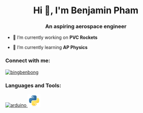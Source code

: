 <h1 align="center">Hi 👋, I'm Benjamin Pham</h1>
<h3 align="center">An aspiring aerospace engineer</h3>

- 🔭 I’m currently working on **PVC Rockets**

- 🌱 I’m currently learning **AP Physics**

<h3 align="left">Connect with me:</h3>
<p align="left">
<a href="https://instagram.com/bingbenbong" target="blank"><img align="center" src="https://raw.githubusercontent.com/rahuldkjain/github-profile-readme-generator/master/src/images/icons/Social/instagram.svg" alt="bingbenbong" height="30" width="40" /></a>
</p>

<h3 align="left">Languages and Tools:</h3>
<p align="left"> <a href="https://www.arduino.cc/" target="_blank" rel="noreferrer"> <img src="https://cdn.worldvectorlogo.com/logos/arduino-1.svg" alt="arduino" width="40" height="40"/> </a> <a href="https://www.python.org" target="_blank" rel="noreferrer"> <img src="https://raw.githubusercontent.com/devicons/devicon/master/icons/python/python-original.svg" alt="python" width="40" height="40"/> </a> </p>

